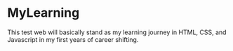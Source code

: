 # MyLearning
This test web will basically stand as my learning journey in HTML, CSS, and Javascript in my first years of career shifting.
